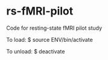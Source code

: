 rs-fMRI-pilot
=============

Code for resting-state fMRI pilot study

To load: 
$ source ENV/bin/activate

To unload:
$ deactivate
